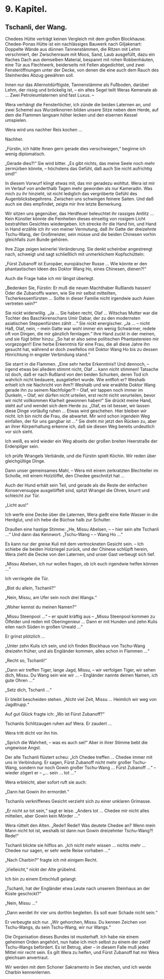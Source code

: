 9\. Kapitel.
============
Tschanli, der Wang.
----------

Chedees Hütte verträgt keinen Vergleich mit dem großen Blockhause. Chedee-Ponas
Hütte ist ein nachlässiges Bauwerk nach Giljakenart: Doppelte Wände aus dünnen
Tannenstämmen, die Ritzen mit Lehm verschmiert, der Zwischenraum mit Moos,
Sand, Laub ausgefüllt, dazu ein flaches Dach aus demselben Material, bespannt
mit rohen Robbenhäuten, eine Tür aus Flechtwerk, beiderseits mit Fellen
abgedichtet, und zwei Fensteröffnungen unter der Decke, von denen die eine auch
dem Rauch des Steinherdes Abzug gewähren soll.

Innen nur das Allernotdürftigste, Tannenstämme als Fußboden, darüber Lehm, der
rissig und bröckelig ist, – ein altes Segel teilt Weras Kemenate ab … Zwei
Petroleumlaternen sind fast Luxus. –

Wera verhängt die Fensterlöcher, ich zünde die beiden Laternen an, und zwei
Schemel aus Wurzelknorren bilden unsere Sitze neben dem Herde, auf dem die
Flammen langsam höher lecken und den eisernen Kessel umspielen.

Wera wird uns nachher Reis kochen …

Nachher.

„Fürstin, ich hätte Ihnen gern gerade dies verschwiegen,“ beginne ich wenig
diplomatisch.

„Gerade dies?!“ Sie wird bitter. „Es gibt nichts, das meine Seele noch mehr
zermürben könnte, – höchstens das Gefühl, daß auch Sie nicht aufrichtig sind!“

In diesem Vorwurf klingt etwas mit, das mir geradezu wohltut. Wera ist mir im
Verlauf von anderthalb Tagen mehr geworden als nur Kameradin. Was mich zu ihr
hinzieht, ist nicht lediglich das vergröberte Gefühl des Augenblicksbegehrens.
Zwischen uns schwingen feinere Saiten. Und daß auch sie dies empfindet, zeigte
mir ihre letzte Bemerkung.

Wir sitzen uns gegenüber, das Herdfeuer beleuchtet ihr rassiges Antlitz … Kein
Künstler könnte die Feinheiten dieses einseitig von rosigem Licht bestrahlten
Gesichtes wiedergeben. Ich strecke ihr die Hand hin, und Hand in Hand erzähle
ich ihr von meiner Vermutung, daß ihr Gatte der dreizehnte Tschu-Wang, der
Großmeister, sein müsse und die beiden Chinesen vorhin gleichfalls zum Bunde
gehören.

Ihre Züge zeigen keinerlei Veränderung. Sie denkt scheinbar angestrengt nach,
schweigt und sagt schließlich mit unmerklichem Kopfschütteln:

„Fürst Zubanoff ist Europäer, europäischer Russe … Wie könnte er den
phantastischen Ideen des Doktor Wang Ho, eines Chinesen, dienen?!“

Auch die Frage habe ich mir längst überlegt.

„Bedenken Sie, Fürstin: Er muß die neuen Machthaber Rußlands hassen! Oder die
Zubanoffs waren, wie Sie mir selbst mitteilten, Tscherkessenfürsten … Sollte in
dieser Familie nicht irgendwie auch Asien vertreten sein?“

Sie nickt widerwillig. „Ja … Sie haben recht, Olaf … Witschas Mutter war die
Tochter des Baschkirenschans Umir Dabar, der zu den modernsten asiatischen
Steppenfürsten zählt …“ Sie nickt energischer. „Ja … – nicht Haß, Olaf, nein, –
mein Gatte war wohl immer ein wenig Schwärmer, redete oft von Dingen, die mir
gänzlich fernlagen.“ Ihre Hand zuckt in der meinen, und sie fügt bitter hinzu:
„So hat er also seine politischen Phantastereien mir vorgezogen!! Eine herbe
Erkenntnis für eine Frau, die all diese Jahre ihn gesucht hat, während er doch
zweifellos mit Doktor Wang Ho bis zu dessen Hinrichtung in engster Verbindung
stand.“

Sie starrt in die Flammen. „Eine sehr herbe Erkenntnis!! Und dennoch, – irgend
etwas bei alledem stimmt nicht, Olaf … kann nicht stimmen! Tatsache ist doch,
daß er nach Rußland von den beiden Schurken, deren Tod ich wahrlich nicht
bedauere, ausgeliefert wurde. Wie entfloh er? Weshalb erhielt ich nie Nachricht
von ihm?! Weshalb und wie erwählte Doktor Wang gerade ihn zu seinem
Nachfolger?! – Olaf, wir tappen noch immer im Dunkeln, – Olaf, wir dürfen nicht
urteilen, erst recht nicht verurteilen, bevor wir nicht vollkommen Klarheit
gewonnen haben!“ Sie drückt meine Hand, steht auf und wendet sich dem Herde zu.
„Olaf, es ist besser, wir lassen diese Dinge vorläufig ruhen … Etwas wird
geschehen. Hier bleiben wir nicht. Ich bin nicht die Frau, die abwartet. Mir
wird schon irgendein Weg einfallen, der für uns gangbar ist …“ Sie dreht mir
jetzt den Rücken zu, aber an ihrer Körperhaltung erkenne ich, daß sie diesen
Weg bereits undeutlich vor sich sieht.

Ich weiß, es wird wieder ein Weg abseits der großen breiten Heerstraße der
Erdenpilger sein.

Ich prüfe Wrangels Verbände, und die Fürstin spielt Köchin. Wir reden über
gleichgültige Dinge.

Dann unser gemeinsames Mahl, – Wera mit einem zerkratzten Blechteller im
Schoße, mit einem Holzlöffel, den Chedee geschnitzt hat …

Auch der Hund erhält sein Teil, und gerade als die Reste der einfachen
Konservensuppe ausgelöffelt sind, spitzt Wrangel die Ohren, knurrt und
schleicht zur Tür.

„Licht aus!“

Ich werfe eine Decke über die Laternen, Wera gießt eine Kelle Wasser in die
Herdglut, und ich hebe die Büchse halb zur Schulter.

Draußen eine hastige Stimme: „He, Missu Abelsen, – – hier sein alte Tschanli …“
Und dann das Kennwort. „Tschu-Wang – – Wang Ho …“

Es kann nur der greise Kuli mit dem vertrockneten Gesicht sein. – Ich schiebe
die beiden Holzriegel zurück, und der Chinese schlüpft herein, Wera zieht die
Decke von den Laternen, und unser Gast verbeugt sich tief.

„Missu Abelsen, ich nur wollen fragen, ob ich euch irgendwie helfen können …“

Ich verriegele die Tür.

„Bist du allein, Tschanli?“

„Nein, Missu, am Ufer sein noch drei Wangs.“

„Woher kennst du meinen Namen?“

„Missu Steenpool …“ – er spukt kräftig aus – „Missu Steenpool kommen zu
Ölfelder und reden mit Oberingenieur … Dann er mit Hunden und zehn Kulis eilen
nach Süden in großen Urwald …“

Er grinst plötzlich …

„Unter zehn Kulis ich sein, und ich finden Blockhaus von Tschu-Wang dreizehn
früher, und als Engländer kommen, alles schon in Flammen …“

„Recht so, Tschanli!“

„Dann wir treffen Tiger, lange Jagd, Missu, – wir verfolgen Tiger, wir sehen
dich, Missu. Du Wang sein wie wir … – Engländer nannte deinen Namen, ich gute
Ohren …“

„Setz dich, Tschanli …“

Er bleibt bescheiden stehen. „Nicht viel Zeit, Missu … Heimlich wir weg von
Jagdtrupp.“

Auf gut Glück fragte ich: „Wo ist Fürst Zubanoff?“

Tschanlis Schlitzaugen ruhen auf Wera. Er zaudert …

Wera tritt dicht vor ihn hin.

„Sprich die Wahrheit, – was es auch sei!“ Aber in ihrer Stimme bebt die
ungewisse Angst.

Der alte Tschanli flüstert scheu: „Ich Chedee treffen … Chedee immer mit uns in
Verbindung. Er sagen, Fürst Zubanoff nicht mehr großer Tschu-Wang, sondern nur
noch Gowin großer Tschu-Wang … Fürst Zubanoff …“ – wieder zögert er – „… sein …
tot …“

Wera erbleicht, aber sofort ruft sie auch:

„Dann hat Gowin ihn ermordet.“

Tschanlis verkniffenes Gesicht verzieht sich zu einer unklaren Grimasse.

„Er nicht *so* tot sein,“ sagt er leise. „Anders tot … Chedee mir nicht alles
mitteilen, aber Gowin kein Mörder …“

Wera rüttelt den Alten. „Rede!! Rede!! Was deutete Chedee an? Wenn mein Mann
nicht tot ist, weshalb ist dann nun Gowin dreizehnter Tschu-Wang?! Rede!“

Tschanli blickte sie hilflos an. „Ich nicht mehr wissen … nichts mehr … Chedee
nur sagen, er sehr weite Reise vorhaben …“

„Nach Charbin?“ fragte ich mit einigem Recht.

„Vielleicht,“ nickt der Alte grübelnd.

Ich bin zu einem Entschluß gelangt.

„Tschanli, hat der Engländer etwa Leute nach unserem Steinhaus an der Küste
geschickt?“

„Nein, Missu …“

„Dann werdet ihr vier uns dorthin begleiten. Es soll euer Schade nicht sein.“

Er verbeugte sich nur. „Wir gehorchen, Missu. Du kennen Zeichen von
Tschu-Wangs, du sein Tschu-Wang, wir nur Wangs.“

Die Organisation dieses Bundes ist musterhaft. Ich habe nie einem geheimen
Orden angehört, nun habe ich mich selbst zu einem der zwölf Tschu-Wangs
befördert. Es ist Betrug, aber – in diesem Falle muß jedes Mittel mir recht
sein. Es gilt Wera zu helfen, und Fürst Zubanoff hat mir Wera gleichsam
anvertraut.

Wir werden mit dem Schoner Sakramento in See stechen, und ich werde Charbin
kennenlernen.


